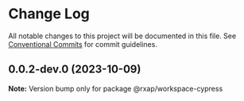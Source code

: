 # Change Log

All notable changes to this project will be documented in this file.
See [Conventional Commits](https://conventionalcommits.org) for commit guidelines.

## 0.0.2-dev.0 (2023-10-09)

**Note:** Version bump only for package @rxap/workspace-cypress
